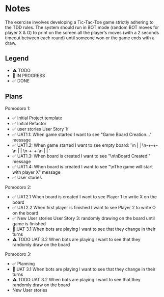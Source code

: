 # Notes

The exercise involves developing a Tic-Tac-Toe game strictly adhering to the TDD rules.
The system should run in BOT mode (random BOT moves for player X & O) to print on the screen all the player's moves (with a 2 seconds timeout between each round) until someone won or the game ends with a draw.

## Legend
- ⚠ TODO
- 🚧 IN PROGRESS
- ✅ DONE

## Plans

Pomodoro 1:
- ✅ Initial Project template
- ✅ Initial Refactor
- ✅ user stories
 User Story 1:
- ✅ UAT1.1: When game started I want to see "Game Board Creation..." message
- ✅ UAT1.2: When game started I want to see empty board: '\n | | \n-+-+-\n | | \n-+-+-\n | | '
- ✅ UAT1.3: When board is created I want to see "\n\nBoard Created." message
- ✅ UAT1.4: When board is created I want to see "\nThe game will start with player X" message
- ✅ User stories

Pomodoro 2:
- ✅ UAT2.1 When board is created I want to see Player 1 to write X on the board
- ✅ UAT2.2 When first player is finished I want to see Player 2 to write O on the board
- ✅ New User stories
User Story 3: randomly drawing on the board until game is finished
- 🚧 UAT 3.1 When bots are playing I want to see that they change in their turns
- ⚠ TODO UAT 3.2 When bots are playing I want to see that they randomly draw on the board

Pomodoro 3:
- ✅ Planning 
- 🚧 UAT 3.1 When bots are playing I want to see that they change in their turns
- ⚠ TODO UAT 3.2 When bots are playing I want to see that they randomly draw on the board
- New User stories